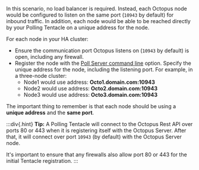 In this scenario, no load balancer is required. Instead, each Octopus node would be configured to listen on the same port (`10943` by default) for inbound traffic. In addition, each node would be able to be reached directly by your Polling Tentacle on a unique address for the node.

For each node in your HA cluster:

- Ensure the communication port Octopus listens on (`10943` by default) is open, including any firewall.
- Register the node with the [Poll Server command line](/docs/octopus-rest-api/tentacle.exe-command-line/poll-server) option. Specify the unique address for the node, including the listening port. For example, in a three-node cluster:
    - Node1 would use address: **Octo1.domain.com:10943** 
    - Node2 would use address: **Octo2.domain.com:10943** 
    - Node3 would use address: **Octo3.domain.com:10943** 

The important thing to remember is that each node should be using a **unique address** and the **same port**. 

:::div{.hint}
**Tip:**
A Polling Tentacle will connect to the Octopus Rest API over ports 80 or 443 when it is registering itself with the Octopus Server. After that, it will connect over port `10943` (by default) with the Octopus Server node.

It's important to ensure that any firewalls also allow port 80 or 443 for the initial Tentacle registration.
:::